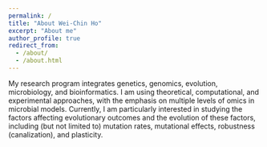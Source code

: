 ```yaml
---
permalink: /
title: "About Wei-Chin Ho"
excerpt: "About me"
author_profile: true
redirect_from: 
  - /about/
  - /about.html
---
```


My research program integrates genetics, genomics, evolution, microbiology, and bioinformatics. I am using theoretical, computational, and experimental approaches, with the emphasis on multiple levels of omics in microbial models. Currently, I am particularly interested in studying the factors affecting evolutionary outcomes and the evolution of these factors, including (but not limited to) mutation rates, mutational effects, robustness (canalization), and plasticity. 
